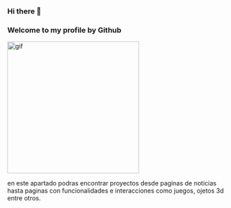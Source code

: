 ### Hi there 👋

<h3>Welcome to my profile by Github</h3>  

<img align="rigth" alt="gif" src="![image](https://user-images.githubusercontent.com/98986790/170538602-7a0a6cdf-4660-472d-95bd-2d447d8e9c3c.png)
" width="300px" height="300px">

<!--![image](https://user-images.githubusercontent.com/98986790/170529699-b709fc67-04f8-41b1-ac3d-637d888cb5b2.png)-->
en este apartado podras encontrar proyectos desde paginas de noticias hasta paginas con funcionalidades e interacciones como juegos, ojetos 3d entre otros.
